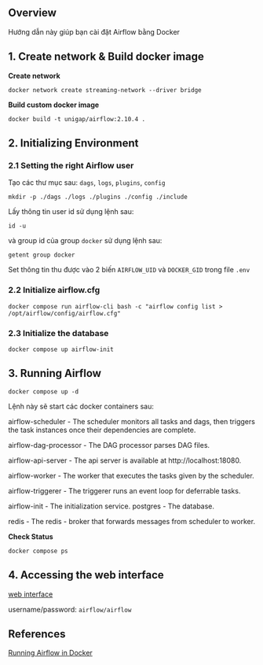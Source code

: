 ## Overview

Hướng dẫn này giúp bạn cài đặt Airflow bằng Docker

## 1. Create network & Build docker image
**Create network**

```shell
docker network create streaming-network --driver bridge
```

**Build custom docker image**

```
docker build -t unigap/airflow:2.10.4 .
```

## 2. Initializing Environment

### 2.1 Setting the right Airflow user

Tạo các thư mục sau: `dags`, `logs`, `plugins`, `config`

```shell
mkdir -p ./dags ./logs ./plugins ./config ./include
```

Lấy thông tin user id sử dụng lệnh sau:

```shell
id -u
```

và group id của group `docker` sử dụng lệnh sau:

```shell
getent group docker
```

Set thông tin thu được vào 2 biến `AIRFLOW_UID` và `DOCKER_GID` trong file `.env`

### 2.2 Initialize airflow.cfg

```shell
docker compose run airflow-cli bash -c "airflow config list > /opt/airflow/config/airflow.cfg"
```

### 2.3 Initialize the database

```shell
docker compose up airflow-init
```

## 3. Running Airflow

```shell
docker compose up -d
```

Lệnh này sẽ start các docker containers sau:

airflow-scheduler - The scheduler monitors all tasks and dags, then triggers the task instances once their dependencies
are complete.

airflow-dag-processor - The DAG processor parses DAG files.

airflow-api-server - The api server is available at http://localhost:18080.

airflow-worker - The worker that executes the tasks given by the scheduler.

airflow-triggerer - The triggerer runs an event loop for deferrable tasks.

airflow-init - The initialization service.
postgres - The database.

redis - The redis - broker that forwards messages from scheduler to worker.

**Check Status**

```shell
docker compose ps
```

## 4. Accessing the web interface

[web interface](http://localhost:18080)

username/password: `airflow/airflow`

## References

[Running Airflow in Docker](https://airflow.apache.org/docs/apache-airflow/stable/howto/docker-compose/index.html)